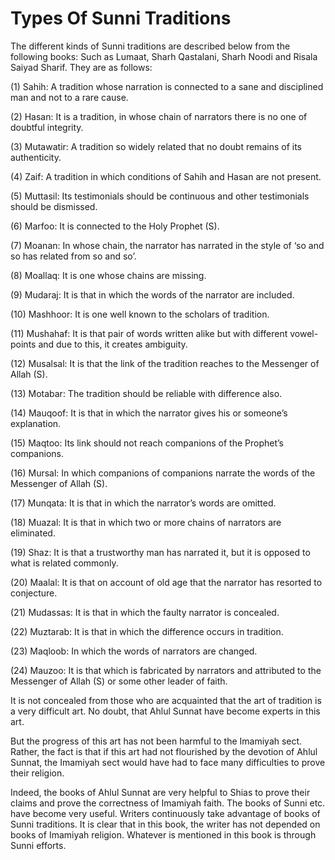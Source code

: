 Types Of Sunni Traditions
=========================

The different kinds of Sunni traditions are described below from the
following books: Such as Lumaat, Sharh Qastalani, Sharh Noodi and Risala
Saiyad Sharif. They are as follows:

(1) Sahih: A tradition whose narration is connected to a sane and
disciplined man and not to a rare cause.

(2) Hasan: It is a tradition, in whose chain of narrators there is no
one of doubtful integrity.

(3) Mutawatir: A tradition so widely related that no doubt remains of
its authenticity.

(4) Zaif: A tradition in which conditions of Sahih and Hasan are not
present.

(5) Muttasil: Its testimonials should be continuous and other
testimonials should be dismissed.

(6) Marfoo: It is connected to the Holy Prophet (S).

(7) Moanan: In whose chain, the narrator has narrated in the style of
‘so and so has related from so and so’.

(8) Moallaq: It is one whose chains are missing.

(9) Mudaraj: It is that in which the words of the narrator are included.

(10) Mashhoor: It is one well known to the scholars of tradition.

(11) Mushahaf: It is that pair of words written alike but with different
vowel- points and due to this, it creates ambiguity.

(12) Musalsal: It is that the link of the tradition reaches to the
Messenger of Allah (S).

(13) Motabar: The tradition should be reliable with difference also.

(14) Mauqoof: It is that in which the narrator gives his or someone’s
explanation.

(15) Maqtoo: Its link should not reach companions of the Prophet’s
companions.

(16) Mursal: In which companions of companions narrate the words of the
Messenger of Allah (S).

(17) Munqata: It is that in which the narrator’s words are omitted.

(18) Muazal: It is that in which two or more chains of narrators are
eliminated.

(19) Shaz: It is that a trustworthy man has narrated it, but it is
opposed to what is related commonly.

(20) Maalal: It is that on account of old age that the narrator has
resorted to conjecture.

(21) Mudassas: It is that in which the faulty narrator is concealed.

(22) Muztarab: It is that in which the difference occurs in tradition.

(23) Maqloob: In which the words of narrators are changed.

(24) Mauzoo: It is that which is fabricated by narrators and attributed
to the Messenger of Allah (S) or some other leader of faith.

It is not concealed from those who are acquainted that the art of
tradition is a very difficult art. No doubt, that Ahlul Sunnat have
become experts in this art.

But the progress of this art has not been harmful to the Imamiyah sect.
Rather, the fact is that if this art had not flourished by the devotion
of Ahlul Sunnat, the Imamiyah sect would have had to face many
difficulties to prove their religion.

Indeed, the books of Ahlul Sunnat are very helpful to Shias to prove
their claims and prove the correctness of Imamiyah faith. The books of
Sunni etc. have become very useful. Writers continuously take advantage
of books of Sunni traditions. It is clear that in this book, the writer
has not depended on books of Imamiyah religion. Whatever is mentioned in
this book is through Sunni efforts.


